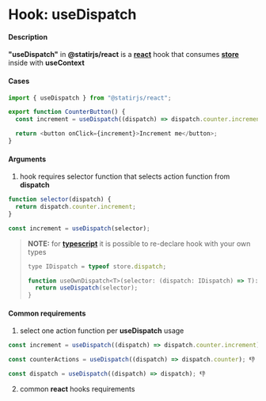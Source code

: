 # Hook: useDispatch

#### Description

**"useDispatch"** in **@statirjs/react** is a [**react**](https://reactjs.org/) hook that consumes [**store**](/content/core/store.md) inside with **useContext**

#### Cases

```js
import { useDispatch } from "@statirjs/react";

export function CounterButton() {
  const increment = useDispatch((dispatch) => dispatch.counter.increment);

  return <button onClick={increment}>Increment me</button>;
}
```

#### Arguments

1. hook requires selector function that selects action function from **dispatch**

```js
function selector(dispatch) {
  return dispatch.counter.increment;
}

const increment = useDispatch(selector);
```

> **NOTE:** for [**typescript**](https://www.typescriptlang.org/) it is possible to re-declare hook with your own types
>
> ```js
> type IDispatch = typeof store.dispatch;
>
> function useOwnDispatch<T>(selector: (dispatch: IDispatch) => T): T {
>   return useDispatch(selector);
> }
> ```

#### Common requirements

1. select one action function per **useDispatch** usage

```js
const increment = useDispatch((dispatch) => dispatch.counter.increment); 👍

const counterActions = useDispatch((dispatch) => dispatch.counter); 👎

const dispatch = useDispatch((dispatch) => dispatch); 👎
```

2. common **react** hooks requirements
